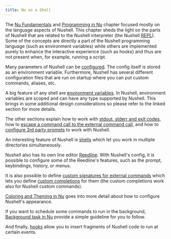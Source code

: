 ```yaml
---
title: Nu as a Shell
---
```


The [Nu Fundamentals](nu_fundamentals) and [Programming in Nu](programming_in_nu) chapter focused mostly on the language aspects of Nushell.
This chapter sheds the light on the parts of Nushell that are related to the Nushell interpreter (the Nushell [REPL](https://en.wikipedia.org/wiki/Read%E2%80%93eval%E2%80%93print_loop)).
Some of the concepts are directly a part of the Nushell programming language (such as environment variables) while others are implemented purely to enhance the interactive experience (such as hooks) and thus are not present when, for example, running a script.

Many parameters of Nushell can be [configured](configuration).
The config itself is stored as an environment variable.
Furthermore, Nushell has several different configuration files that are run on startup where you can put custom commands, aliases, etc.

A big feature of any shell are [environment variables](environment).
In Nushell, environment variables are scoped and can have any type supported by Nushell.
This brings in some additional design considerations so please refer to the linked section for more details.

The other sections explain how to work with [stdout, stderr and exit codes](stdout_stderr_exit_codes), how to [escape a command call to the external command call](escaping), and how to [configure 3rd party prompts](3rdpartyprompts) to work with Nushell.

An interesting feature of Nushell is [shells](shells_in_shells) which let you work in multiple directories simultaneously.

Nushell also has its own line editor [Reedline](line_editor).
With Nushell's config, it is possible to configure some of the Reedline's features, such as the prompt, keybindings, history, or menus.

It is also possible to define [custom signatures for external commands](externs) which lets you define [custom completions](custom_completions) for them (the custom completions work also for Nushell custom commands).

[Coloring and Theming in Nu](coloring_and_theming) goes into more detail about how to configure Nushell's appearance.

If you want to schedule some commands to run in the background, [Background task in Nu](background_task) provide a simple guideline for you to follow.

And finally, [hooks](hooks) allow you to insert fragments of Nushell code to run at certain events.
